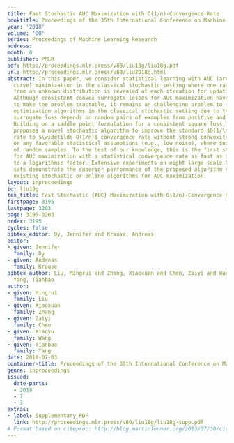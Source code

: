 ```yaml
---
title: Fast Stochastic AUC Maximization with O(1/n)-Convergence Rate
booktitle: Proceedings of the 35th International Conference on Machine Learning
year: '2018'
volume: '80'
series: Proceedings of Machine Learning Research
address: 
month: 0
publisher: PMLR
pdf: http://proceedings.mlr.press/v80/liu18g/liu18g.pdf
url: http://proceedings.mlr.press/v80/liu2018g.html
abstract: In this paper, we consider statistical learning with AUC (area under ROC
  curve) maximization in the classical stochastic setting where one random data drawn
  from an unknown distribution is revealed at each iteration for updating the model.
  Although consistent convex surrogate losses for AUC maximization have been proposed
  to make the problem tractable, it remains an challenging problem to design fast
  optimization algorithms in the classical stochastic setting due to that the convex
  surrogate loss depends on random pairs of examples from positive and negative classes.
  Building on a saddle point formulation for a consistent square loss, this paper
  proposes a novel stochastic algorithm to improve the standard $O(1/\sqrtn)$ convergence
  rate to $\widetilde O(1/n)$ convergence rate without strong convexity assumption
  or any favorable statistical assumptions (e.g., low noise), where $n$ is the number
  of random samples. To the best of our knowledge, this is the first stochastic algorithm
  for AUC maximization with a statistical convergence rate as fast as $O(1/n)$ up
  to a logarithmic factor. Extensive experiments on eight large-scale benchmark data
  sets demonstrate the superior performance of the proposed algorithm comparing with
  existing stochastic or online algorithms for AUC maximization.
layout: inproceedings
id: liu18g
tex_title: Fast Stochastic {AUC} Maximization with O(1/n)-Convergence Rate
firstpage: 3195
lastpage: 3203
page: 3195-3203
order: 3195
cycles: false
bibtex_editor: Dy, Jennifer and Krause, Andreas
editor:
- given: Jennifer
  family: Dy
- given: Andreas
  family: Krause
bibtex_author: Liu, Mingrui and Zhang, Xiaoxuan and Chen, Zaiyi and Wang, Xiaoyu and
  Yang, Tianbao
author:
- given: Mingrui
  family: Liu
- given: Xiaoxuan
  family: Zhang
- given: Zaiyi
  family: Chen
- given: Xiaoyu
  family: Wang
- given: Tianbao
  family: Yang
date: 2018-07-03
container-title: Proceedings of the 35th International Conference on Machine Learning
genre: inproceedings
issued:
  date-parts:
  - 2018
  - 7
  - 3
extras:
- label: Supplementary PDF
  link: http://proceedings.mlr.press/v80/liu18g/liu18g-supp.pdf
# Format based on citeproc: http://blog.martinfenner.org/2013/07/30/citeproc-yaml-for-bibliographies/
---
```

